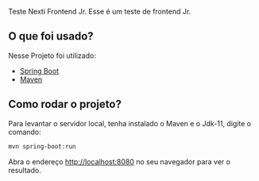 Teste Nexti Frontend Jr. Esse é um teste de frontend Jr.

## O que foi usado? 



Nesse Projeto foi utilizado:

- [Spring Boot](https://spring.io/projects/spring-boot)
- [Maven](https://maven.apache.org/)


## Como rodar o projeto?

Para levantar o servidor local, tenha instalado o Maven e o Jdk-11, digite o comando:

```bash
mvn spring-boot:run
```

Abra o endereço [http://localhost:8080](http://localhost:8080) no seu navegador para ver o resultado.
